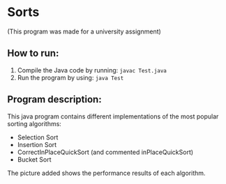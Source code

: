 # Sorts

(This program was made for a university assignment)

## How to run:
1. Compile the Java code by running: `javac Test.java`
2. Run the program by using: `java Test`

## Program description:
This java program contains different implementations of the most popular sorting algorithms:
- Selection Sort
- Insertion Sort
- CorrectInPlaceQuickSort (and commented inPlaceQuickSort)
- Bucket Sort

The picture added shows the performance results of each algorithm.
